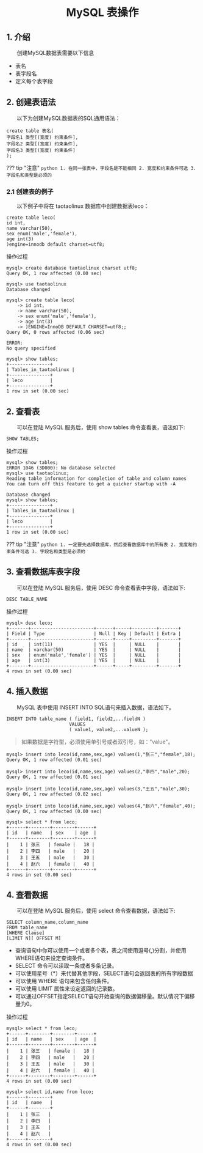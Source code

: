 <center><h1> MySQL 表操作 </h1></center>

## 1. 介绍

&#160; &#160; &#160; &#160;创建MySQL数据表需要以下信息

- 表名
- 表字段名
- 定义每个表字段

## 2. 创建表语法

&#160; &#160; &#160; &#160;以下为创建MySQL数据表的SQL通用语法：

```
create table 表名(
字段名1 类型[(宽度) 约束条件],
字段名2 类型[(宽度) 约束条件],
字段名3 类型[(宽度) 约束条件]
);
```

??? tip "注意"
    ```python
    1. 在同一张表中，字段名是不能相同
    2. 宽度和约束条件可选
    3. 字段名和类型是必须的
    ```


### 2.1 创建表的例子
&#160; &#160; &#160; &#160;以下例子中将在 taotaolinux 数据库中创建数据表leco：
```
create table leco( 
id int, 
name varchar(50), 
sex enum('male','female'), 
age int(3)
)engine=innodb default charset=utf8;
```

操作过程
```
mysql> create database taotaolinux charset utf8;
Query OK, 1 row affected (0.00 sec)

mysql> use taotaolinux
Database changed

mysql> create table leco(
    -> id int,
    -> name varchar(50),
    -> sex enum('male','female'),
    -> age int(3)
    -> )ENGINE=InnoDB DEFAULT CHARSET=utf8;;
Query OK, 0 rows affected (0.06 sec)

ERROR:
No query specified

mysql> show tables;
+---------------+
| Tables_in_taotaolinux |
+---------------+
| leco          |
+---------------+
1 row in set (0.00 sec)

```

## 2. 查看表

&#160; &#160; &#160; &#160;可以在登陆 MySQL 服务后，使用 show tables 命令查看表，语法如下:

```
SHOW TABLES;
```

操作过程

```
mysql> show tables;
ERROR 1046 (3D000): No database selected
mysql> use taotaolinux;
Reading table information for completion of table and column names
You can turn off this feature to get a quicker startup with -A

Database changed
mysql> show tables;
+---------------+
| Tables_in_taotaolinux |
+---------------+
| leco          |
+---------------+
1 row in set (0.00 sec)
```

??? tip "注意"
    ```python
    1. 一定要先选择数据库，然后查看数据库中的所有表
    2. 宽度和约束条件可选
    3. 字段名和类型是必须的
    ```


## 3. 查看数据库表字段

&#160; &#160; &#160; &#160;可以在登陆 MySQL 服务后，使用 DESC 命令查看表中字段，语法如下:

```
DESC TABLE_NAME
```
操作过程
```
mysql> desc leco;
+-------+-----------------------+------+-----+---------+-------+
| Field | Type                  | Null | Key | Default | Extra |
+-------+-----------------------+------+-----+---------+-------+
| id    | int(11)               | YES  |     | NULL    |       |
| name  | varchar(50)           | YES  |     | NULL    |       |
| sex   | enum('male','female') | YES  |     | NULL    |       |
| age   | int(3)                | YES  |     | NULL    |       |
+-------+-----------------------+------+-----+---------+-------+
4 rows in set (0.00 sec)
```

## 4. 插入数据
&#160; &#160; &#160; &#160;MySQL 表中使用 INSERT INTO SQL语句来插入数据，语法如下。

```
INSERT INTO table_name ( field1, field2,...fieldN )
                       VALUES
                       ( value1, value2,...valueN );
```

> 如果数据是字符型，必须使用单引号或者双引号，如："value"。


```
mysql> insert into leco(id,name,sex,age) values(1,"张三","female",18);
Query OK, 1 row affected (0.01 sec)

mysql> insert into leco(id,name,sex,age) values(2,"李四","male",20);
Query OK, 1 row affected (0.01 sec)

mysql> insert into leco(id,name,sex,age) values(3,"王五","male",30);
Query OK, 1 row affected (0.02 sec)

mysql> insert into leco(id,name,sex,age) values(4,"赵六","female",40);
Query OK, 1 row affected (0.00 sec)

mysql> select * from leco;
+------+--------+--------+------+
| id   | name   | sex    | age  |
+------+--------+--------+------+
|    1 | 张三   | female |   18 |
|    2 | 李四   | male   |   20 |
|    3 | 王五   | male   |   30 |
|    4 | 赵六   | female |   40 |
+------+--------+--------+------+
4 rows in set (0.00 sec)

```


## 4. 查看数据
&#160; &#160; &#160; &#160;可以在登陆 MySQL 服务后，使用 select 命令查看数据，语法如下:

```
SELECT column_name,column_name
FROM table_name
[WHERE Clause]
[LIMIT N][ OFFSET M]
```

- 查询语句中你可以使用一个或者多个表，表之间使用逗号(,)分割，并使用WHERE语句来设定查询条件。
- SELECT 命令可以读取一条或者多条记录。
- 可以使用星号（*）来代替其他字段，SELECT语句会返回表的所有字段数据
- 可以使用 WHERE 语句来包含任何条件。
- 可以使用 LIMIT 属性来设定返回的记录数。
- 可以通过OFFSET指定SELECT语句开始查询的数据偏移量。默认情况下偏移量为0。

操作过程

```
mysql> select * from leco;
+------+--------+--------+------+
| id   | name   | sex    | age  |
+------+--------+--------+------+
|    1 | 张三   | female |   18 |
|    2 | 李四   | male   |   20 |
|    3 | 王五   | male   |   30 |
|    4 | 赵六   | female |   40 |
+------+--------+--------+------+
4 rows in set (0.00 sec)

mysql> select id,name from leco;
+------+--------+
| id   | name   |
+------+--------+
|    1 | 张三   |
|    2 | 李四   |
|    3 | 王五   |
|    4 | 赵六   |
+------+--------+
4 rows in set (0.00 sec)
```

